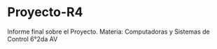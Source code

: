 # Proyecto-R4
Informe final sobre el Proyecto. Materia: Computadoras y Sistemas de Control 6°2da AV


